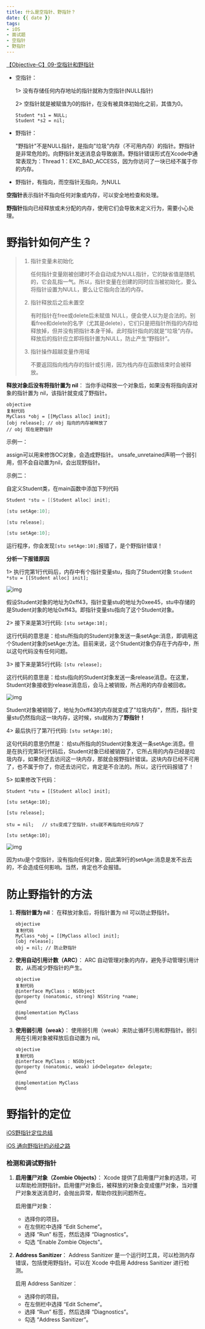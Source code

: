 ```yaml
---
title: 什么是空指针、野指针？
date: {{ date }}
tags: 
- iOS
- 面试题
- 空指针
- 野指针
---
```



[【Objective-C】09-空指针和野指针](https://www.cnblogs.com/mjios/archive/2013/04/22/3034788.html)



<!-- # 什么是空指针、野指针？ -->

- 空指针：

    1> 没有存储任何内存地址的指针就称为空指针(NULL指针)

    2> 空指针就是被赋值为0的指针，在没有被具体初始化之前，其值为0。

    ```
    Student *s1 = NULL;
    Student *s2 = nil;
    ```
 <!-- more -->

- 野指针：

    "野指针"不是NULL指针，是指向"垃圾"内存（不可用内存）的指针。野指针是非常危险的。向野指针发送消息会导致崩溃。野指针错误形式在Xcode中通常表现为：Thread 1：EXC_BAD_ACCESS，因为你访问了一块已经不属于你的内存。

- 野指针，有指向，而空指针无指向，为NULL



**空指针**表示指针不指向任何对象或内存，可以安全地检查和处理。

**野指针**指向已经释放或未分配的内存，使用它们会导致未定义行为，需要小心处理。



# 野指针如何产生？

> 1. 指针变量未初始化
>
>     任何指针变量刚被创建时不会自动成为NULL指针，它的缺省值是随机的，它会乱指一气。所以，指针变量在创建的同时应当被初始化，要么将指针设置为NULL，要么让它指向合法的内存。
>
> 2. 指针释放后之后未置空
>
>     有时指针在free或delete后未赋值 NULL，便会使人以为是合法的。别看free和delete的名字（尤其是delete），它们只是把指针所指的内存给释放掉，但并没有把指针本身干掉。此时指针指向的就是“垃圾”内存。释放后的指针应立即将指针置为NULL，防止产生“野指针”。
>
> 3. 指针操作超越变量作用域
>
>     不要返回指向栈内存的指针或引用，因为栈内存在函数结束时会被释放。

**释放对象后没有将指针置为 nil**： 当你手动释放一个对象后，如果没有将指向该对象的指针置为 nil，该指针就变成了野指针。

```
objective
复制代码
MyClass *obj = [[MyClass alloc] init];
[obj release]; // obj 指向的内存被释放了
// obj 现在是野指针
```





示例一：

assign可以用来修饰OC对象，会造成野指针。 unsafe_unretained声明一个弱引用，但不会自动置为nil，会出现野指针。



示例二：

自定义Student类，在main函数中添加下列代码

```objective-c
Student *stu = [[Student alloc] init];

[stu setAge:10];

[stu release];

[stu setAge:10];
```

运行程序，你会发现`[stu setAge:10];`报错了，是个野指针错误！

**分析一下报错原因**

1> 执行完第1行代码后，内存中有个指针变量stu，指向了Student对象 `Student *stu = [[Student alloc] init];`

![img](005.png)

假设Student对象的地址为0xff43，指针变量stu的地址为0xee45，stu中存储的是Student对象的地址0xff43。即指针变量stu指向了这个Student对象。

2> 接下来是第3行代码: `[stu setAge:10];`

这行代码的意思是：给stu所指向的Student对象发送一条setAge:消息，即调用这个Student对象的setAge:方法。目前来说，这个Student对象仍存在于内存中，所以这句代码没有任何问题。

3> 接下来是第5行代码: `[stu release];`

这行代码的意思是：给stu指向的Student对象发送一条release消息。在这里，Student对象接收到release消息后，会马上被销毁，所占用的内存会被回收。

![img](006.png)

Student对象被销毁了，地址为0xff43的内存就变成了"垃圾内存"，然而，指针变量stu仍然指向这一块内存，这时候，stu就称为了**野指针！**

4> 最后执行了第7行代码: `[stu setAge:10];`

这句代码的意思仍然是： 给stu所指向的Student对象发送一条setAge:消息。但是在执行完第5行代码后，Student对象已经被销毁了，它所占用的内存已经是垃圾内存，如果你还去访问这一块内存，那就会报野指针错误。这块内存已经不可用了，也不属于你了，你还去访问它，肯定是不合法的。所以，这行代码报错了！

5> 如果修改下代码： 

```objc
Student *stu = [[Student alloc] init];

[stu setAge:10];

[stu release];

stu = nil;   // stu变成了空指针，stu就不再指向任何内存了

[stu setAge:10];
```

 ![img](007.png)

因为stu是个空指针，没有指向任何对象，因此第9行的setAge:消息是发不出去的，不会造成任何影响。当然，肯定也不会报错。



# 防止野指针的方法

1. **将指针置为 nil**： 在释放对象后，将指针置为 nil 可以防止野指针。

    ```
    objective
    复制代码
    MyClass *obj = [[MyClass alloc] init];
    [obj release];
    obj = nil; // 防止野指针
    ```

2. **使用自动引用计数（ARC）**： ARC 自动管理对象的内存，避免手动管理引用计数，从而减少野指针的产生。

    ```
    objective
    复制代码
    @interface MyClass : NSObject
    @property (nonatomic, strong) NSString *name;
    @end
    
    @implementation MyClass
    @end
    ```

3. **使用弱引用（weak）**： 使用弱引用（weak）来防止循环引用和野指针。弱引用在引用对象被释放后自动置为 nil。

    ```
    objective
    复制代码
    @interface MyClass : NSObject
    @property (nonatomic, weak) id<Delegate> delegate;
    @end
    
    @implementation MyClass
    @end
    ```



# 野指针的定位

[iOS野指针定位总结](https://www.jianshu.com/p/8aba0ee41cd7)

[iOS 通向野指针的必经之路](https://www.jianshu.com/p/a9014c4f379d)

### 检测和调试野指针

1. **启用僵尸对象（Zombie Objects）**： Xcode 提供了启用僵尸对象的选项，可以帮助检测野指针。启用僵尸对象后，被释放的对象会变成僵尸对象，当对僵尸对象发送消息时，会抛出异常，帮助你找到问题所在。

    启用僵尸对象：

    - 选择你的项目。
    - 在左侧栏中选择 “Edit Scheme”。
    - 选择 “Run” 标签，然后选择 “Diagnostics”。
    - 勾选 “Enable Zombie Objects”。

2. **Address Sanitizer**： Address Sanitizer 是一个运行时工具，可以检测内存错误，包括使用野指针。可以在 Xcode 中启用 Address Sanitizer 进行检测。

    启用 Address Sanitizer：

    - 选择你的项目。
    - 在左侧栏中选择 “Edit Scheme”。
    - 选择 “Run” 标签，然后选择 “Diagnostics”。
    - 勾选 “Address Sanitizer”。
